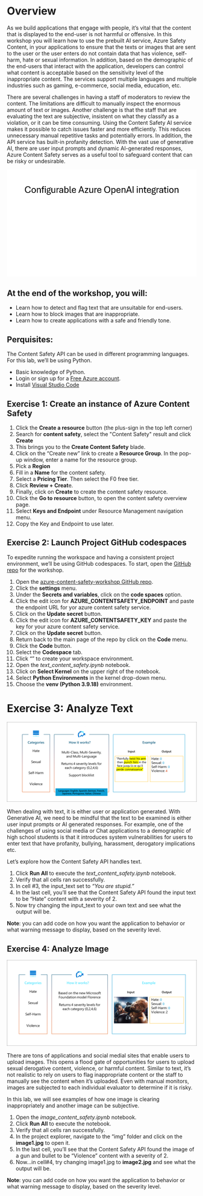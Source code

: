 # Overview

As we build applications that engage with people, it’s vital that the content that is displayed to the end-user is not harmful or offensive.  In this workshop you will learn how to use the prebuilt AI service, Azure Safety Content, in your applications to ensure that the texts or images that are sent to the user or the user enters do not contain data that has violence, self-harm, hate or sexual information.  In addition, based on the demographic of the end-users that interact with the application, developers can control what content is acceptable based on the sensitivity level of the inappropriate content. The services support multiple languages and multiple industries such as gaming, e-commerce, social media, education, etc. 

There are several challenges in having a staff of moderators to review the content. The limitations are difficult to manually inspect the enormous amount of text or images. Another challenge is that the staff that are evaluating the text are subjective, insistent on what they classify as a violation, or it can be time consuming. Using the Content Safety AI service makes it possible to catch issues faster and more efficiently. This reduces unnecessary manual repetitive tasks and potentially errors. In addition, the API service has built-in profanity detection.
With the vast use of generative AI, there are user input prompts and dynamic AI-generated responses, Azure Content Safety serves as a useful tool to safeguard content that can be risky or undesirable.

![](/img/cs-severity-levels.gif)

## At the end of the workshop, you will:
-	Learn how to detect and flag text that are unsuitable for end-users.
-	Learn how to block images that are inappropriate.
-	Learn how to create applications with a safe and friendly tone. 

## Perquisites:
The Content Safety API can be used in different programming languages. For this lab, we’ll be using Python.
-	Basic knowledge of Python.
-	Login or sign up for a [Free Azure account](https://azure.microsoft.com/free/).
-	Install [Visual Studio Code](https://code.visualstudio.com/Download "Visual Studio Code") 


## Exercise 1: Create an instance of Azure Content Safety

1.	Click the **Create a resource** button (the plus-sign in the top left corner)
2.	Search for **content safety**, select the "Content Safety" result and click **Create**
1.	This brings you to the **Create Content Safety** blade.
2.	Click on the “Create new” link to create a **Resource Group**. In the pop-up window, enter a name for the resource group.
3.	Pick a **Region**
4.	Fill in a **Name** for the content safety.
5.	Select a **Pricing Tier**. Then select the F0 free tier.
6.	Click **Review + Creat**e. 
7.	Finally, click on **Create** to create the content safety resource.
3.	Click the **Go to resource** button, to open the content safety overview page.
4.	Select **Keys and Endpoint** under Resource Management navigation menu.
5.	Copy the Key and Endpoint to use later.

## Exercise 2: Launch Project GitHub codespaces

To expedite running the workspace and having a consistent project environment, we’ll be using GitHub codespaces.
To start, open the [GitHub repo](https://github.com/ruyakubu/azure-content-safety-workshop) for the workshop.
1.	Open the [azure-content-safety-workshop GitHub repo](https://github.com/ruyakubu/azure-content-safety-workshop).
2.  Click the **settings** menu.
3.  Under the **Secrets and variables**, click on the **code spaces** option.
4.  Click the edit icon for **AZURE_CONTENTSAFETY_ENDPOINT** and paste the endpoint URL for yor azure content safety service.
5.  Click on the **Update secret** button.
6.  Click the edit icon for **AZURE_CONTENTSAFETY_KEY** and paste the key for your azure content safety service.
7.  Click on the **Update secret** button.
8.  Return back to the main page of the repo by click on the **Code** menu.
9.  Click the **Code** button. 
10.	Select the **Codespace** tab.
11.	Click “” to create your workspace environment.
12.	Open the *text_content_safety.ipynb* notebook.
13.	Click on **Select Kernel** on the upper right of the notebook.
14.	Select **Python Environments** in the kernel drop-down menu.
16.	Choose the **venv (Python 3.9.18)** environment.

# Exercise 3:  Analyze Text

![](/img/cs-text-filter.png)

When dealing with text, it is either user or application generated. With Generative AI, we need to be mindful that the text to be examined is either user input prompts or AI generated responses. For example, one of the challenges of using social media or Chat applications to a demographic of high school students is that it introduces system vulnerabilities for users to enter text that have profanity, bullying, harassment, derogatory implications etc. 

Let’s explore how the Content Safety API handles text.

1.	Click **Run All** to execute the *text_content_safety.ipynb* notebook.
2.	Verify that all cells ran successfully.
3.	In cell #3, the input_text set to *“You are stupid.”*
4.	In the last cell, you’ll see that the Content Safety API found the input text to be “Hate” content with a severity of 2.
5.	Now try changing the input_text to your own text and see what the output will be.

**Note**: you can add code on how you want the application to behavior or what warning message to display, based on the severity level.


## Exercise 4:  Analyze Image

![](/img/cs-image-filter.png)

There are tons of applications and social medial sites that enable users to upload images. This opens a flood gate of opportunities for users to upload sexual derogative content, violence, or harmful content. Similar to text, it’s not realistic to rely on users to flag inappropriate content or the staff to manually see the content when it’s uploaded.  Even with manual monitors, images are subjected to each individual evaluator to determine if it is risky. 

In this lab, we will see examples of how one image is clearing inappropriately and another image can be subjective.

1.	Open the *image_content_safety.ipynb* notebook.
2. Click **Run All** to execute the notebook.
2.	Verify that all cells ran successfully.
3.	In the project explorer, navigate to the “img” folder and click on the **image1.jpg** to open it.
4.	In the last cell, you’ll see that the Content Safety API found the image of a gun and bullet to be “Violence” content with a severity of 2.
5.	Now…in cell#4, try changing image1.jpg to **image2.jpg** and see what the output will be.

**Note**: you can add code on how you want the application to behavior or what warning message to display, based on the severity level.


